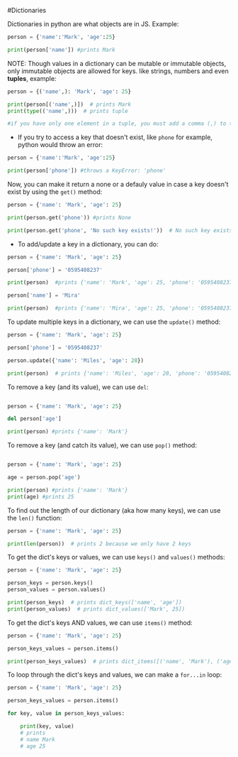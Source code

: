
#Dictionaries 

Dictionaries in python are what objects are in JS. Example:

```py
person = {'name':'Mark', 'age':25}

print(person['name']) #prints Mark
```

NOTE: Though values in a dictionary can be mutable or immutable objects, only immutable objects are allowed for keys. like strings, numbers and even **tuples**, example:

```py
person = {('name',): 'Mark', 'age': 25}

print(person[('name',)])  # prints Mark
print(type(('name',)))  # prints tuple

#if you have only one element in a tuple, you must add a comma (,) to tell Python that this is a tuple.
```
- If you try to access a key that doesn't exist, like `phone` for example, python would throw an error:

```py
person = {'name':'Mark', 'age':25}

print(person['phone']) #throws a KeyError: 'phone'
```
Now, you can make it return a none or a defauly value in case a key doesn't exist by using the `get()` method:

```py
person = {'name': 'Mark', 'age': 25}

print(person.get('phone')) #prints None

print(person.get('phone', 'No such key exists!'))  # No such key exists!

```
- To add/update a key in a dictionary, you can do:

```py
person = {'name': 'Mark', 'age': 25}

person['phone'] = '0595408237'

print(person)  #prints {'name': 'Mark', 'age': 25, 'phone': '0595408237'}

person['name'] = 'Mira'

print(person)  #prints {'name': 'Mira', 'age': 25, 'phone': '0595408237'}

```
To update multiple keys in a dictionary, we can use the `update()` method:

```py
person = {'name': 'Mark', 'age': 25}

person['phone'] = '0595408237'

person.update({'name': 'Miles', 'age': 28})

print(person)  # prints {'name': 'Miles', 'age': 28, 'phone': '0595408237'}

```

To remove a key (and its value), we can use `del`:

```py

person = {'name': 'Mark', 'age': 25}

del person['age']

print(person) #prints {'name': 'Mark'}

```

To remove a key (and catch its value), we can use `pop()` method:

```py

person = {'name': 'Mark', 'age': 25}

age = person.pop('age')

print(person) #prints {'name': 'Mark'}
print(age) #prints 25

```

To find out the length of our dictionary (aka how many keys), we can use the `len()` function:

```py
person = {'name': 'Mark', 'age': 25}

print(len(person))  # prints 2 because we only have 2 keys

```
To get the dict's keys or values, we can use `keys()` and `values()` methods:

```py
person = {'name': 'Mark', 'age': 25}

person_keys = person.keys()
person_values = person.values()

print(person_keys)  # prints dict_keys(['name', 'age'])
print(person_values)  # prints dict_values(['Mark', 25])

```

To get the dict's keys AND values, we can use `items()` method:

```py
person = {'name': 'Mark', 'age': 25}

person_keys_values = person.items()

print(person_keys_values)  # prints dict_items([('name', 'Mark'), ('age', 25)])

```
To loop through the dict's keys and values, we can make a `for...in` loop:

```py
person = {'name': 'Mark', 'age': 25}

person_keys_values = person.items()

for key, value in person_keys_values:

    print(key, value)
    # prints
    # name Mark
    # age 25
```
 

